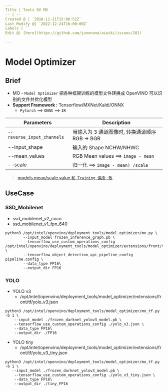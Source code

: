 ```yaml
---
Title | Tools OV MO
-- | --
Created @ | `2018-11-11T15:06:52Z`
Last Modify @| `2022-12-24T16:00:00Z`
Labels | ``
Edit @| [here](https://github.com/junxnone/aiwiki/issues/181)

---
```

# Model Optimizer

## Brief
- MO - `Model Optimizer` 把各种框架训练的模型文件转换成 OpenVINO 可以识别的文件并优化模型
- **Support Framework :** Tensorflow/MXNet/Kaldi/ONNX
  - `Pytorch` ==> `ONNX` ==> `IR`


Parameters | Description
-- | --
`--reverse_input_channels` |   当输入为 3 通道图像时, 转换通道顺序 RGB -> BGR
--input_shape | 输入的 Shape NCHW/NHWC
--mean_values | RGB Mean values ==> `image - mean`
--scale | 归一化  ==> `image - mean) /scale`
> [models mean/scale value `和 Training 保持一致`](https://docs.openvinotoolkit.org/latest/_docs_MO_DG_prepare_model_convert_model_Convert_Model_From_TensorFlow.html)

## UseCase

### SSD_Mobilenet 
- ssd_mobilenet_v2_coco
- ssd_mobilenet_v1_fpn_640

```
python3 /opt/intel/openvino/deployment_tools/model_optimizer/mo.py \
        --input_model frozen_inference_graph.pb \
        --tensorflow_use_custom_operations_config /opt/intel/openvino/deployment_tools/model_optimizer/extensions/front/tf/ssd_v2_support.json \
        --tensorflow_object_detection_api_pipeline_config pipeline.config \
        --data_type FP16\
        --output_dir FP16
```

###  YOLO

- YOLO v3
  - /opt/intel/openvino/deployment_tools/model_optimizer/extensions/front/tf/yolo_v3.json
```
python3 /opt/intel/openvino/deployment_tools/model_optimizer/mo_tf.py -b 1 \
    --input_model ./frozen_darknet_yolov3_model.pb \
    --tensorflow_use_custom_operations_config ./yolo_v3.json \
    --data_type FP16\
    --output_dir ./FP16
```
- YOLO tiny 
  - /opt/intel/openvino/deployment_tools/model_optimizer/extensions/front/tf/yolo_v3_tiny.json
```
python3 /opt/intel/openvino/deployment_tools/model_optimizer/mo_tf.py -b 1 \
   --input_model ./frozen_darknet_yolov3_model.pb \
    --tensorflow_use_custom_operations_config ./yolo_v3_tiny.json \
    --data_type FP16\
    --output_dir ./tiny_FP16
```


